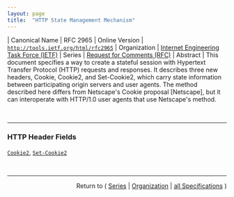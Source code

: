 ```yaml
---
layout: page
title:  "HTTP State Management Mechanism"
---
```


| Canonical Name | RFC 2965
| Online Version | [`http://tools.ietf.org/html/rfc2965`](http://tools.ietf.org/html/rfc2965)
| Organization | [Internet Engineering Task Force (IETF)](..  "List of specification series by this organization")
| Series | [Request for Comments (RFC)](.  "List of specifications in this series")
| Abstract | This document specifies a way to create a stateful session with Hypertext Transfer Protocol (HTTP) requests and responses. It describes three new headers, Cookie, Cookie2, and Set-Cookie2, which carry state information between participating origin servers and user agents. The method described here differs from Netscape's Cookie proposal [Netscape], but it can interoperate with HTTP/1.0 user agents that use Netscape's method.

<br/>
<hr/>

### HTTP Header Fields

[`Cookie2`](/concepts/http-header/Cookie2 "The Cookie2 request header facilitates interoperation between clients and servers that understand different versions of the cookie specification."), [`Set-Cookie2`](/concepts/http-header/Set-Cookie2 "The origin server initiates a session, if it so desires. To do so, it returns an extra response header to the client, Set-Cookie2.")



<br/>
<hr/>

<p style="text-align: right">Return to ( <a href="./">Series</a> | <a href="../">Organization</a> | <a href="../../">all Specifications</a> )</p>
